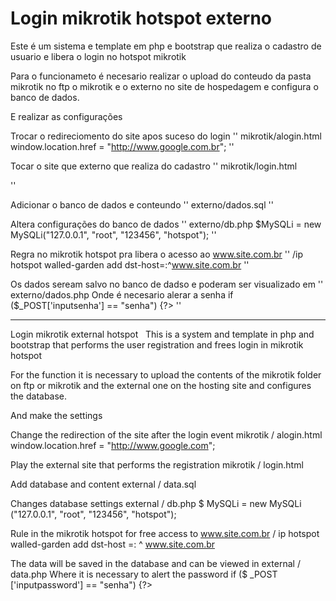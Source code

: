 Login mikrotik hotspot externo
==================
 
Este é um sistema e template em php e bootstrap que realiza o cadastro de usuario e libera o login no hotspot mikrotik

Para o funcionameto é necesario realizar o upload do conteudo da pasta mikrotik no ftp o mikrotik
e o externo no site de hospedagem e configura o banco de dados.

E realizar as configurações

Trocar o redireciomento do site apos suceso do login
''
mikrotik/alogin.html window.location.href = "http://www.google.com.br"; 
''

Tocar o site que externo que realiza do cadastro
''
mikrotik/login.html <form id="form" method="post" action="https://www.site.com.br/hotspot/login.php" >
''

Adicionar o banco de dados e conteundo 
''
externo/dados.sql
''

Altera configurações do banco de dados
''
externo/db.php $MySQLi = new MySQLi("127.0.0.1", "root", "123456", "hotspot");
''

Regra no mikrotik hotspot pra libera o  acesso ao www.site.com.br
''
/ip hotspot walled-garden
add dst-host=:^www.site.com.br
''

Os dados seream salvo no banco de dadso e poderam ser visualizado em
''
externo/dados.php 
Onde é necesario alerar a senha if ($_POST['inputsenha'] == "senha") {?>
''

---------------------------------------------------------------------------

Login mikrotik external hotspot
 
This is a system and template in php and bootstrap that performs the user registration and frees login in mikrotik hotspot

For the function it is necessary to upload the contents of the mikrotik folder on ftp or mikrotik
and the external one on the hosting site and configures the database.

And make the settings

Change the redirection of the site after the login event
mikrotik / alogin.html window.location.href = "http://www.google.com";

Play the external site that performs the registration
mikrotik / login.html <form id = "form" method = "post" action = "https://www.site.com/hotspot/login.php">

Add database and content
external / data.sql

Changes database settings
external / db.php $ MySQLi = new MySQLi ("127.0.0.1", "root", "123456", "hotspot");

Rule in the mikrotik hotspot for free access to www.site.com.br
/ ip hotspot walled-garden
add dst-host =: ^ www.site.com.br

The data will be saved in the database and can be viewed in
external / data.php
Where it is necessary to alert the password if ($ _POST ['inputpassword'] == "senha") {?>
